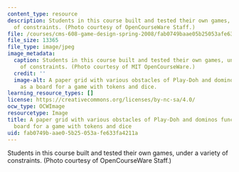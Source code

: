```yaml
---
content_type: resource
description: Students in this course built and tested their own games, under a variety
  of constraints. (Photo courtesy of OpenCourseWare Staff.)
file: /courses/cms-608-game-design-spring-2008/fab0749baae05b25053afe633fa4211a_cms-608s08-th.jpg
file_size: 13365
file_type: image/jpeg
image_metadata:
  caption: Students in this course built and tested their own games, under a variety
    of constraints. (Photo courtesy of MIT OpenCourseWare.)
  credit: ''
  image-alt: A paper grid with various obstacles of Play-Doh and dominos functions
    as a board for a game with tokens and dice.
learning_resource_types: []
license: https://creativecommons.org/licenses/by-nc-sa/4.0/
ocw_type: OCWImage
resourcetype: Image
title: A paper grid with various obstacles of Play-Doh and dominos functions as a
  board for a game with tokens and dice
uid: fab0749b-aae0-5b25-053a-fe633fa4211a
---
```

Students in this course built and tested their own games, under a variety of constraints. (Photo courtesy of OpenCourseWare Staff.)